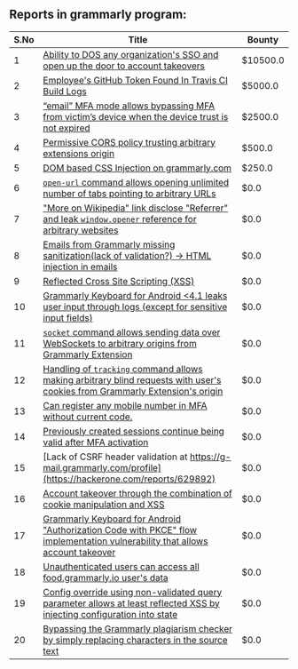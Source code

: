 ## Reports in grammarly program:
| S.No | Title | Bounty |
| ---- | ----- | ------ |
| 1 | [Ability to DOS any organization's SSO and open up the door to account takeovers](https://hackerone.com/reports/976603) | $10500.0 |
| 2 | [Employee's GitHub Token Found In Travis CI Build Logs](https://hackerone.com/reports/496937) | $5000.0 |
| 3 | [“email” MFA mode allows bypassing MFA from victim’s device when the device trust is not expired](https://hackerone.com/reports/665722) | $2500.0 |
| 4 | [Permissive CORS policy trusting arbitrary extensions origin](https://hackerone.com/reports/412490) | $500.0 |
| 5 | [DOM based CSS Injection on grammarly.com](https://hackerone.com/reports/500436) | $250.0 |
| 6 | [`open-url` command allows opening unlimited number of tabs pointing to arbitrary URLs](https://hackerone.com/reports/389076) | $0.0 |
| 7 | ["More on Wikipedia" link disclose "Referrer" and leak `window.opener` reference for arbitrary websites](https://hackerone.com/reports/409518) | $0.0 |
| 8 | [Emails from Grammarly missing sanitization(lack of validation?) -> HTML injection in emails](https://hackerone.com/reports/404864) | $0.0 |
| 9 | [Reflected Cross Site Scripting (XSS)](https://hackerone.com/reports/435144) | $0.0 |
| 10 | [Grammarly Keyboard for Android <4.1  leaks user input through logs (except for sensitive input fields)](https://hackerone.com/reports/462416) | $0.0 |
| 11 | [`socket` command allows sending data over WebSockets to arbitrary origins from Grammarly Extension](https://hackerone.com/reports/395729) | $0.0 |
| 12 | [Handling of `tracking` command allows making arbitrary blind requests with user's cookies from Grammarly Extension's origin](https://hackerone.com/reports/389108) | $0.0 |
| 13 | [Can register any mobile number in MFA without current code.](https://hackerone.com/reports/667740) | $0.0 |
| 14 | [Previously created sessions continue being valid after MFA activation](https://hackerone.com/reports/667739) | $0.0 |
| 15 | [Lack of CSRF header validation at https://g-mail.grammarly.com/profile](https://hackerone.com/reports/629892) | $0.0 |
| 16 | [Account takeover through the combination of cookie manipulation and XSS](https://hackerone.com/reports/534450) | $0.0 |
| 17 | [Grammarly Keyboard for Android "Authorization Code with PKCE" flow implementation vulnerability that allows account takeover](https://hackerone.com/reports/824931) | $0.0 |
| 18 | [Unauthenticated users can access all food.grammarly.io user's data](https://hackerone.com/reports/745495) | $0.0 |
| 19 | [Config override using non-validated query parameter allows at least reflected XSS by injecting configuration into state](https://hackerone.com/reports/1082847) | $0.0 |
| 20 | [Bypassing the Grammarly plagiarism checker by simply replacing characters in the source text](https://hackerone.com/reports/1282282) | $0.0 |